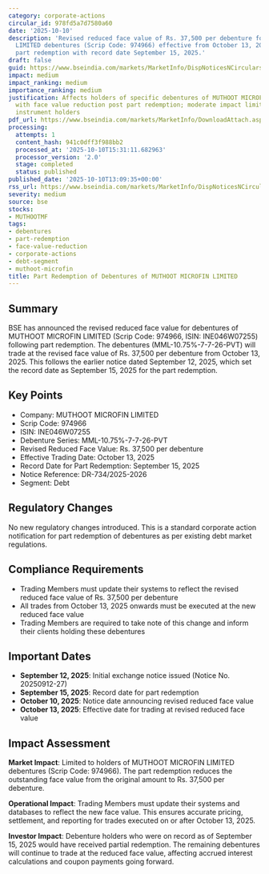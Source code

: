 ```yaml
---
category: corporate-actions
circular_id: 978fd5a7d7580a60
date: '2025-10-10'
description: 'Revised reduced face value of Rs. 37,500 per debenture for MUTHOOT MICROFIN
  LIMITED debentures (Scrip Code: 974966) effective from October 13, 2025 following
  part redemption with record date September 15, 2025.'
draft: false
guid: https://www.bseindia.com/markets/MarketInfo/DispNoticesNCirculars.aspx?Noticeid={4BCE2E4C-69DD-4097-9985-3234B16A85DF}&noticeno=20251010-48&dt=10/10/2025&icount=48&totcount=69&flag=0
impact: medium
impact_ranking: medium
importance_ranking: medium
justification: Affects holders of specific debentures of MUTHOOT MICROFIN LIMITED
  with face value reduction post part redemption; moderate impact limited to debt
  instrument holders
pdf_url: https://www.bseindia.com/markets/MarketInfo/DownloadAttach.aspx?id=20251010-48&attachedId=
processing:
  attempts: 1
  content_hash: 941c0dff3f988bb2
  processed_at: '2025-10-10T15:31:11.682963'
  processor_version: '2.0'
  stage: completed
  status: published
published_date: '2025-10-10T13:09:35+00:00'
rss_url: https://www.bseindia.com/markets/MarketInfo/DispNoticesNCirculars.aspx?Noticeid={4BCE2E4C-69DD-4097-9985-3234B16A85DF}&noticeno=20251010-48&dt=10/10/2025&icount=48&totcount=69&flag=0
severity: medium
source: bse
stocks:
- MUTHOOTMF
tags:
- debentures
- part-redemption
- face-value-reduction
- corporate-actions
- debt-segment
- muthoot-microfin
title: Part Redemption of Debentures of MUTHOOT MICROFIN LIMITED
---
```


## Summary

BSE has announced the revised reduced face value for debentures of MUTHOOT MICROFIN LIMITED (Scrip Code: 974966, ISIN: INE046W07255) following part redemption. The debentures (MML-10.75%-7-7-26-PVT) will trade at the revised face value of Rs. 37,500 per debenture from October 13, 2025. This follows the earlier notice dated September 12, 2025, which set the record date as September 15, 2025 for the part redemption.

## Key Points

- Company: MUTHOOT MICROFIN LIMITED
- Scrip Code: 974966
- ISIN: INE046W07255
- Debenture Series: MML-10.75%-7-7-26-PVT
- Revised Reduced Face Value: Rs. 37,500 per debenture
- Effective Trading Date: October 13, 2025
- Record Date for Part Redemption: September 15, 2025
- Notice Reference: DR-734/2025-2026
- Segment: Debt

## Regulatory Changes

No new regulatory changes introduced. This is a standard corporate action notification for part redemption of debentures as per existing debt market regulations.

## Compliance Requirements

- Trading Members must update their systems to reflect the revised reduced face value of Rs. 37,500 per debenture
- All trades from October 13, 2025 onwards must be executed at the new reduced face value
- Trading Members are required to take note of this change and inform their clients holding these debentures

## Important Dates

- **September 12, 2025**: Initial exchange notice issued (Notice No. 20250912-27)
- **September 15, 2025**: Record date for part redemption
- **October 10, 2025**: Notice date announcing revised reduced face value
- **October 13, 2025**: Effective date for trading at revised reduced face value

## Impact Assessment

**Market Impact**: Limited to holders of MUTHOOT MICROFIN LIMITED debentures (Scrip Code: 974966). The part redemption reduces the outstanding face value from the original amount to Rs. 37,500 per debenture.

**Operational Impact**: Trading Members must update their systems and databases to reflect the new face value. This ensures accurate pricing, settlement, and reporting for trades executed on or after October 13, 2025.

**Investor Impact**: Debenture holders who were on record as of September 15, 2025 would have received partial redemption. The remaining debentures will continue to trade at the reduced face value, affecting accrued interest calculations and coupon payments going forward.